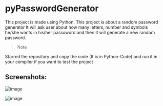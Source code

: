 # pyPasswordGenerator
This project is made using Python. This project is about a random password generator
It will ask user about how many letters, number and symbols he/she wants in his/her passoword and then it will generate a new random password.

> Note

Starred the repository and copy the code (It is in Python-Code) and run it in your compiler if you want to test the project

## Screenshots: 


![image](https://user-images.githubusercontent.com/78869626/196020548-9c3d020e-0d26-426f-b57a-bac360a0e7fe.png)


![image](https://user-images.githubusercontent.com/78869626/196020602-b9e9665b-aa18-471d-96ef-183a1f35c0b4.png)
